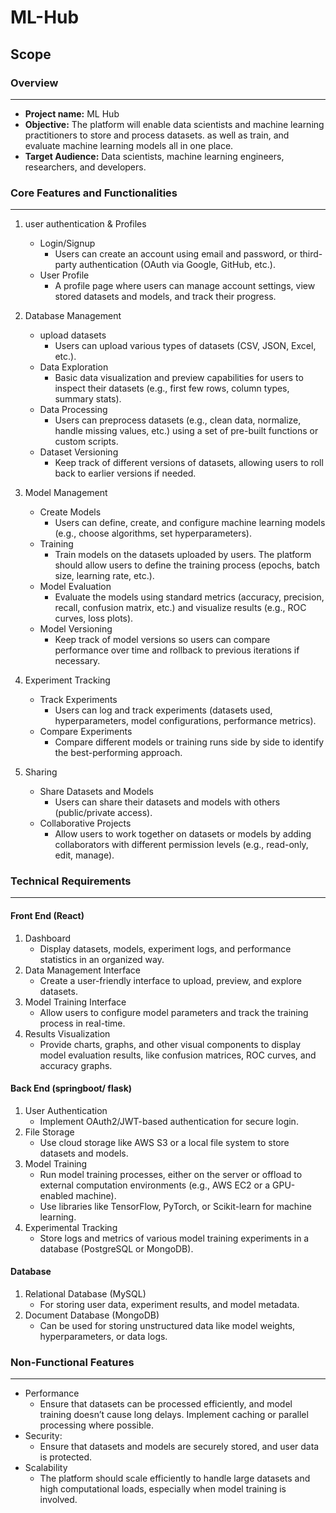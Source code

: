 # ML-Hub
## Scope
### Overview
---
* __Project name:__ ML Hub
* __Objective:__ The platform will enable data scientists and machine learning practitioners to store and process datasets. as well as train, and evaluate machine learning models all in one place.
* __Target Audience:__ Data scientists, machine learning engineers, researchers, and developers.
### Core Features and Functionalities
---
1. user authentication & Profiles
    * Login/Signup
      * Users can create an account using email and password, or third-party authentication (OAuth via Google, GitHub, etc.).
    * User Profile
      * A profile page where users can manage account settings, view stored datasets and models, and track their progress.
2. Database Management
    * upload datasets
      * Users can upload various types of datasets (CSV, JSON, Excel, etc.).
    * Data Exploration
      * Basic data visualization and preview capabilities for users to inspect their datasets (e.g., first few rows, column types, summary stats).
    * Data Processing
      * Users can preprocess datasets (e.g., clean data, normalize, handle missing values, etc.) using a set of pre-built functions or custom scripts.
    * Dataset Versioning
      * Keep track of different versions of datasets, allowing users to roll back to earlier versions if needed.
3. Model Management
    * Create Models
      * Users can define, create, and configure machine learning models (e.g., choose algorithms, set hyperparameters).
    * Training
      * Train models on the datasets uploaded by users. The platform should allow users to define the training process (epochs, batch size, learning rate, etc.).
    * Model Evaluation
      * Evaluate the models using standard metrics (accuracy, precision, recall, confusion matrix, etc.) and visualize results (e.g., ROC curves, loss plots).
    * Model Versioning
      * Keep track of model versions so users can compare performance over time and rollback to previous iterations if necessary.
   
4. Experiment Tracking
    * Track Experiments
      * Users can log and track experiments (datasets used, hyperparameters, model configurations, performance metrics).
    * Compare Experiments
      * Compare different models or training runs side by side to identify the best-performing approach.
5. Sharing
    * Share Datasets and Models
      * Users can share their datasets and models with others (public/private access).
    * Collaborative Projects
      * Allow users to work together on datasets or models by adding collaborators with different permission levels (e.g., read-only, edit, manage).

### Technical Requirements
---
#### Front End (React)
1. Dashboard
    * Display datasets, models, experiment logs, and performance statistics in an organized way.
2. Data Management Interface
    * Create a user-friendly interface to upload, preview, and explore datasets.
3. Model Training Interface
    * Allow users to configure model parameters and track the training process in real-time.
4. Results Visualization
    * Provide charts, graphs, and other visual components to display model evaluation results, like confusion matrices, ROC curves, and accuracy graphs.
#### Back End (springboot/ flask)
1. User Authentication
    * Implement OAuth2/JWT-based authentication for secure login.
2. File Storage
    * Use cloud storage like AWS S3 or a local file system to store datasets and models.
3. Model Training
    * Run model training processes, either on the server or offload to external computation environments (e.g., AWS EC2 or a GPU-enabled machine).
    * Use libraries like TensorFlow, PyTorch, or Scikit-learn for machine learning.
4. Experimental Tracking
    * Store logs and metrics of various model training experiments in a database (PostgreSQL or MongoDB).
#### Database
1. Relational Database (MySQL)
    * For storing user data, experiment results, and model metadata.
2. Document Database (MongoDB)
    * Can be used for storing unstructured data like model weights, hyperparameters, or data logs.

### Non-Functional Features
---
* Performance
  * Ensure that datasets can be processed efficiently, and model training doesn’t cause long delays. Implement caching or parallel processing where possible.
* Security:
  * Ensure that datasets and models are securely stored, and user data is protected.
* Scalability
  * The platform should scale efficiently to handle large datasets and high computational loads, especially when model training is involved.


